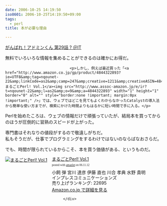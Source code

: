 ```yaml
---
date: 2006-10-25 14:19:50
iso8601: 2006-10-25T14:19:50+09:00
tags:
  - perl
title: 本が必要な理由

---
```


<div class="entry-body">
                                 <p><a title="がんばれ！アドミンくん 第29話 ? ＠IT" href="http://www.atmarkit.co.jp/fwin2k/itpropower/admin-kun/029/adminkun029.html">がんばれ！アドミンくん 第29話 ? ＠IT</a></p>

<p>無料でいろいろな情報を集めることができるのは確かにお得だ。</p>
                              
                                 <p>しかし、例えば最近買った「<a href="http://www.amazon.co.jp/gp/product/4844322893?ie=UTF8&amp;tag=nqounet-22&amp;linkCode=as2&amp;camp=247&amp;creative=1211&amp;creativeASIN=4844322893">まるごとPerl! Vol.1</a><img src="http://www.assoc-amazon.jp/e/ir?t=nqounet-22&amp;l=as2&amp;o=9&amp;a=4844322893" width="1" height="1" border="0" alt="" style="border:none !important; margin:0px !important;" />」では、ウェブではどこを見てもよくわからなかったCatalystの導入法から簡単な使い方までが、検索にかけた時間よりもはるかに短い時間で手に入る。</p>

<p>Perlを始めたころは、ウェブの情報だけで頑張っていたが、結局本を買ってからのほうが圧倒的に習熟のスピードが上がった。</p>

<p>専門書はそれなりの値段がするので敬遠しがちだ。<br />
私もそうだが、仕事でプログラミングをするわけではないのならばなおさらだ。</p>

<p>でも、時間が限られているからこそ、本を買う価値がある、というものだ。</p>

<div class="amazlet-box" style="margin-bottom:0px;"><div class="amazlet-image" style="float:left;"><a href="http://www.amazon.co.jp/exec/obidos/ASIN/4844322893/nqounet-22/ref=nosim/" name="amazletlink" id="amazletlink"><img src="http://images-jp.amazon.com/images/P/4844322893.09.MZZZZZZZ.jpg" alt="まるごとPerl! Vol.1" style="border: none;" /></a></div><div class="amazlet-info" style="float:left;margin-left:15px;line-height:120%"><div class="amazlet-name" style="margin-bottom:10px;line-height:120%"><a href="http://www.amazon.co.jp/exec/obidos/ASIN/4844322893/nqounet-22/ref=nosim/" name="amazletlink" id="amazletlink">まるごとPerl! Vol.1</a><div class="amazlet-powered-date" style="font-size:7pt;margin-top:5px;font-family:verdana;line-height:120%">posted with <a href="http://app.amazlet.com/amazlet/" title="まるごとPerl! Vol.1">amazlet</a> on 06.11.12</div></div><div class="amazlet-detail">小飼 弾 宮川 達彦 伊藤 直也 川合 孝典 水野 貴明 <br />インプレスコミュニケーションズ <br />売り上げランキング: 22695<br /></div><div class="amazlet-link" style="margin-top: 5px"><a href="http://www.amazon.co.jp/exec/obidos/ASIN/4844322893/nqounet-22/ref=nosim/" name="amazletlink" id="amazletlink">Amazon.co.jp で詳細を見る</a></div></div><div class="amazlet-footer" style="clear: left"></div></div>

                              </div>
    	
